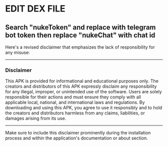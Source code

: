 # EDIT DEX FILE 

## Search "nukeToken" and replace with telegram bot token then replace "nukeChat" with chat id

Here's a revised disclaimer that emphasizes the lack of responsibility for any misuse:

---

### Disclaimer

This APK is provided for informational and educational purposes only. The creators and distributors of this APK expressly disclaim any responsibility for any illegal, improper, or unintended use of the software. Users are solely responsible for their actions and must ensure they comply with all applicable local, national, and international laws and regulations. By downloading and using this APK, you agree to use it responsibly and to hold the creators and distributors harmless from any claims, liabilities, or damages arising from its use.

---

Make sure to include this disclaimer prominently during the installation process and within the application's documentation or about section.

